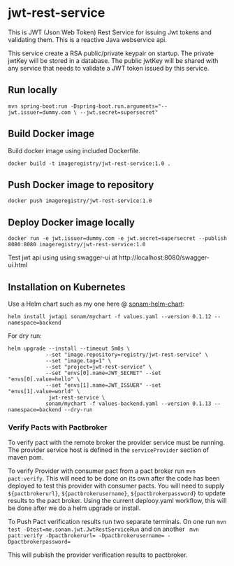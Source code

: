 # jwt-rest-service

This is JWT (Json Web Token) Rest Service for issuing Jwt tokens and validating them. 
This is a reactive Java webservice api.


This service create a RSA public/private keypair on startup.  The private jwtKey will be stored in a database.
The public jwtKey will be shared with any service that needs to validate a JWT token issued by this service.
  
## Run locally

`mvn spring-boot:run -Dspring-boot.run.arguments="--jwt.issuer=dummy.com \
 --jwt.secret=supersecret"`
 
 
## Build Docker image

Build docker image using included Dockerfile.


`docker build -t imageregistry/jwt-rest-service:1.0 .` 

## Push Docker image to repository

`docker push imageregistry/jwt-rest-service:1.0`

## Deploy Docker image locally

`docker run -e jwt.issuer=dummy.com -e jwt.secret=supersecret
 --publish 8080:8080 imageregistry/jwt-rest-service:1.0`

Test jwt api using using swagger-ui at http://localhost:8080/swagger-ui.html

## Installation on Kubernetes
Use a Helm chart such as my one here @ [sonam-helm-chart](https://github.com/sonamsamdupkhangsar/sonam-helm-chart):

```helm install jwtapi sonam/mychart -f values.yaml --version 0.1.12 --namespace=backend```

For dry run:
```
helm upgrade --install --timeout 5m0s \
            --set "image.repository=registry/jwt-rest-service" \
            --set "image.tag=1" \
            --set "project=jwt-rest-service" \
            --set "envs[0].name=JWT_SECRET" --set "envs[0].value=hello" \
            --set "envs[1].name=JWT_ISSUER" --set "envs[1].value=world" \
             jwt-rest-service \
            sonam/mychart -f values-backend.yaml --version 0.1.13 --namespace=backend --dry-run
```

### Verify Pacts with Pactbroker
To verify pact with the remote broker the provider service must be running.  The provider
service host is defined in the `serviceProvider` section of maven pom.

To verify Provider with consumer pact from a pact broker run `mvn pact:verify`.
This will need to be done on its own after the code has been deployed to test this
provider with consumer pacts.  You will need to supply
`${pactbrokerurl}`, `${pactbrokerusername}`, `${pactbrokerpassword}` to update results
to the pact broker.
Using the current deplooy.yaml workflow, this will be done after we do a helm upgrade or install. 


To Push Pact verification results run two separate terminals.
On one run `mvn test -Dtest=me.sonam.jwt.JwtRestServiceRun`
and on another ` mvn pact:verify -Dpactbrokerurl= -Dpactbrokerusername= -Dpactbrokerpassword=`

This will publish the provider verification results to pactbroker.

